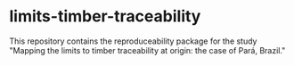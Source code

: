 # limits-timber-traceability
This repository contains the reproduceability package for the study "Mapping the limits to timber traceability at origin: the case of Pará, Brazil." 
